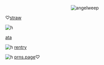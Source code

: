 <p align="center"> <img src="https://komarev.com/ghpvc/?username=angelweep&label=　　herrscherofhuman　🌸　　　&color=fae8ed&style=flat" alt="angelweep" />


♡[straw](https://foretnoir.straw.page) 

![h](https://files.catbox.moe/3yszpn.gifv)

 [ata](https://elysianrealmego.atabook.org/)
 
![h](https://files.catbox.moe/3yszpn.gifv) [rentry](https://rentry.co/foretnoir)

![h](https://files.catbox.moe/3yszpn.gifv) [prns.page](https://en.pronouns.page/@foretnoir_)♡
